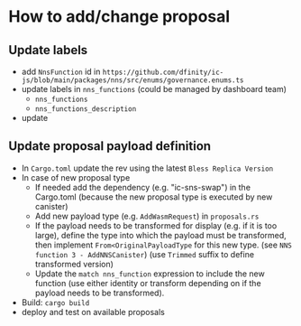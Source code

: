 # How to add/change proposal

## Update labels

- add `NnsFunction` id in `https://github.com/dfinity/ic-js/blob/main/packages/nns/src/enums/governance.enums.ts`
- update labels in `nns_functions` (could be managed by dashboard team)
  - `nns_functions`
  - `nns_functions_description`
- update

## Update proposal payload definition

- In `Cargo.toml` update the rev using the latest `Bless Replica Version`
- In case of new proposal type
  - If needed add the dependency (e.g. "ic-sns-swap") in the Cargo.toml (because the new proposal type is executed by
    new canister)
  - Add new payload type (e.g. `AddWasmRequest`) in `proposals.rs`
  - If the payload needs to be transformed for display (e.g. if it is too large), define the type into which the
    payload must be transformed, then implement `From<OriginalPayloadType` for this new type.
    (see `NNS function 3 - AddNNSCanister`) (use `Trimmed` suffix to define transformed version)
  - Update the `match nns_function` expression to include the new function (use either identity or transform depending
    on if the payload needs to be transformed).
- Build: `cargo build`
- deploy and test on available proposals
